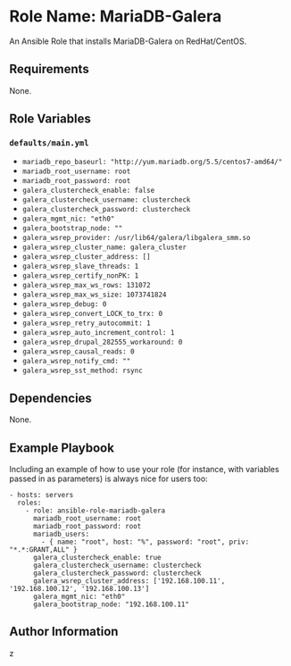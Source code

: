 # Role Name: MariaDB-Galera

An Ansible Role that installs MariaDB-Galera on RedHat/CentOS.

## Requirements

None.

## Role Variables

### `defaults/main.yml`

* `mariadb_repo_baseurl: "http://yum.mariadb.org/5.5/centos7-amd64/"`
* `mariadb_root_username: root`
* `mariadb_root_password: root`
* `galera_clustercheck_enable: false`
* `galera_clustercheck_username: clustercheck`
* `galera_clustercheck_password: clustercheck`
* `galera_mgmt_nic: "eth0"`
* `galera_bootstrap_node: ""`
* `galera_wsrep_provider: /usr/lib64/galera/libgalera_smm.so`
* `galera_wsrep_cluster_name: galera_cluster`
* `galera_wsrep_cluster_address: []`
* `galera_wsrep_slave_threads: 1`
* `galera_wsrep_certify_nonPK: 1`
* `galera_wsrep_max_ws_rows: 131072`
* `galera_wsrep_max_ws_size: 1073741824`
* `galera_wsrep_debug: 0`
* `galera_wsrep_convert_LOCK_to_trx: 0`
* `galera_wsrep_retry_autocommit: 1`
* `galera_wsrep_auto_increment_control: 1`
* `galera_wsrep_drupal_282555_workaround: 0`
* `galera_wsrep_causal_reads: 0`
* `galera_wsrep_notify_cmd: ""`
* `galera_wsrep_sst_method: rsync`

## Dependencies

None.

## Example Playbook

Including an example of how to use your role (for instance, with variables passed in as parameters) is always nice for users too:

    - hosts: servers
      roles:
        - role: ansible-role-mariadb-galera
          mariadb_root_username: root
          mariadb_root_password: root
          mariadb_users:
            - { name: "root", host: "%", password: "root", priv: "*.*:GRANT,ALL" }
          galera_clustercheck_enable: true
          galera_clustercheck_username: clustercheck
          galera_clustercheck_password: clustercheck
          galera_wsrep_cluster_address: ['192.168.100.11', '192.168.100.12', '192.168.100.13']
          galera_mgmt_nic: "eth0"
          galera_bootstrap_node: "192.168.100.11"

## Author Information

z
